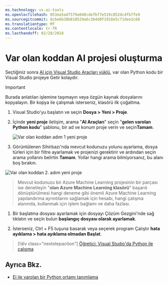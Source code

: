 ```yaml
---
ms.technology: vs-ai-tools
ms.openlocfilehash: 053ea5ad7579a040cdefbf7e519c852dc4fb7fe9
ms.sourcegitcommit: 8cbe6b38b810529a6c364d0f1918e5c71dee2c68
ms.translationtype: MT
ms.contentlocale: tr-TR
ms.lasthandoff: 02/28/2018
---
```

# <a name="create-an-ai-project-from-existing-code"></a>Var olan koddan AI projesi oluşturma

Seçtiğiniz sonra [AI için Visual Studio Araçları yüklü](installation.md), var olan Python kodu bir Visual Studio projeye Getir kolaydır.

> [!Important]
>
> Burada anlatılan işlemine taşımayın veya özgün kaynak dosyalarını kopyalayın. Bir kopya ile çalışmak isterseniz, klasörü ilk çoğaltma.

1. Visual Studio'yu başlatın ve seçin **Dosya > Yeni > Proje**.

1. İçinde **yeni proje** iletişim, arama "**AI Araçları**" seçin "**gelen varolan Python kodu**" şablonu, bir ad ve konum proje verin ve seçin**Tamam**.

    ![Var olan koddan adım 1 yeni proje](media\create-project-existing\new-ai-project.png)

1. Görüntülenen Sihirbazı'nda mevcut kodunuzu yolunu ayarlama, dosya türleri için bir filtre ayarlamak ve projenizi gerektirir ve ardından seçin arama yollarını belirtin **Tamam**. Yollar hangi arama bilmiyorsanız, bu alanı boş bırakın.

![Var olan koddan 2. adım yeni proje](media\create-project-existing\azurebatch-newproject.png)

> Mevcut kodunuzu bir Azure Machine Learning projesinin bir parçası ise denetleyin "**olan Azure Machine Learning klasörü**" başarılı dönüştürülmesi hangi deneme gibi önemli Azure Machine Learning yapılandırma ayrıntılarını sağlamak için hesabı, hangi çalışma alanında, kullanmak için işlem bağlamı ve daha fazlası.

1. Bir başlatma dosyası ayarlamak için dosyayı Çözüm Gezgini'nde sağ tıklatın ve seçin bulun **başlangıç dosyası olarak ayarlamak**.

1. İsterseniz, Ctrl + F5 tuşuna basarak veya seçerek program Çalıştır **hata ayıklama > hata ayıklama olmadan Başlat**.

> [!div class="nextstepaction"]
> [Öğretici: Visual Studio'da Python ile çalışma](../python/tutorial-working-with-python-in-visual-studio-step-00-installation.md)

## <a name="see-also"></a>Ayrıca Bkz.

- [El ile varolan bir Python ortamı tanımlama](../python/managing-python-environments-in-visual-studio.md#manually-identifying-an-existing-environment)